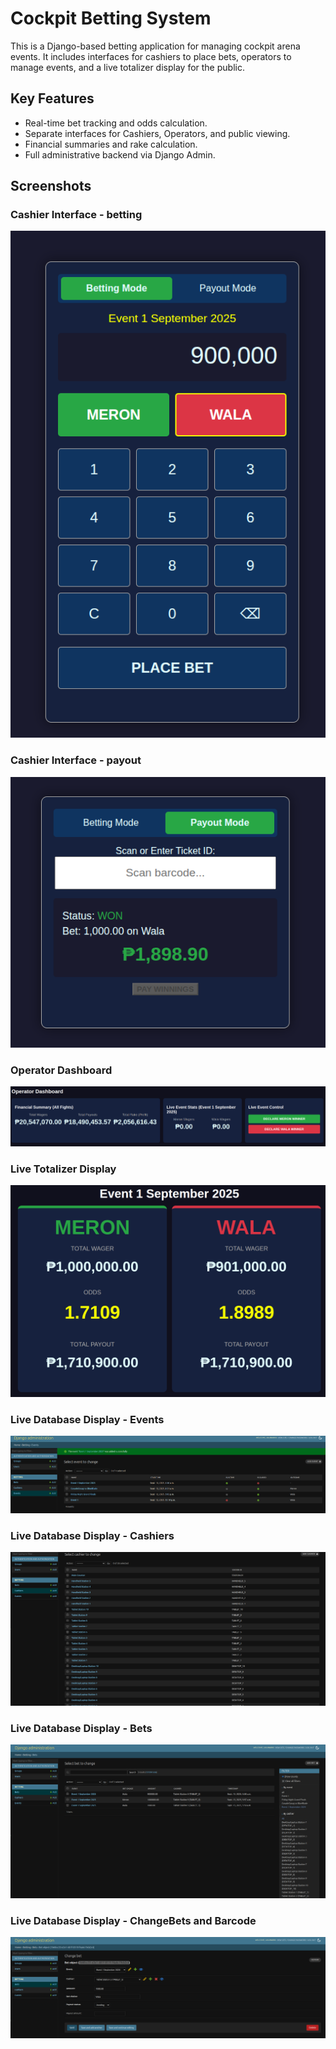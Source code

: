 # Cockpit Betting System

This is a Django-based betting application for managing cockpit arena events. It includes interfaces for cashiers to place bets, operators to manage events, and a live totalizer display for the public.

## Key Features

* Real-time bet tracking and odds calculation.
* Separate interfaces for Cashiers, Operators, and public viewing.
* Financial summaries and rake calculation.
* Full administrative backend via Django Admin.

## Screenshots

### Cashier Interface - betting
![Cashier Interface](./screenshots/cashier-betting-view.png)

### Cashier Interface - payout
![Cashier Interface](./screenshots/cashier-payout-view.png)

### Operator Dashboard
![Operator Dashboard](./screenshots/operator-dashboard.png)

### Live Totalizer Display
![Live Totalizer Display](./screenshots/totalizer-view.png)

### Live Database Display - Events
![Live Totalizer Display](./screenshots/database-events.png)

### Live Database Display - Cashiers
![Live Totalizer Display](./screenshots/database-cashiers.png)

### Live Database Display - Bets
![Live Totalizer Display](./screenshots/database-bets.png)

### Live Database Display - ChangeBets and Barcode
![Live Totalizer Display](./screenshots/database-changebets-barcode.png)
